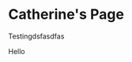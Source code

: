 <html>
    <head>
        <link rel='stylesheet' href='./main.css'>
    </head>
    <body>
        <h1> Catherine's Page</h1>
        <p> Testingdsfasdfas</p>
        <p> Hello</p>
    </body>
</html>